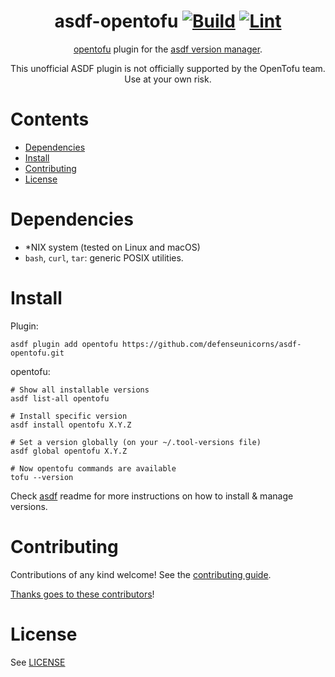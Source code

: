 <!--suppress HtmlDeprecatedAttribute -->
<div align="center">

# asdf-opentofu [![Build](https://github.com/defenseunicorns/asdf-opentofu/actions/workflows/build.yml/badge.svg)](https://github.com/defenseunicorns/asdf-opentofu/actions/workflows/build.yml) [![Lint](https://github.com/defenseunicorns/asdf-opentofu/actions/workflows/lint.yml/badge.svg)](https://github.com/defenseunicorns/asdf-opentofu/actions/workflows/lint.yml)


[opentofu](https://github.com/opentofu/opentofu) plugin for the [asdf version manager](https://asdf-vm.com).

This unofficial ASDF plugin is not officially supported by the OpenTofu team. Use at your own risk.

</div>

# Contents

- [Dependencies](#dependencies)
- [Install](#install)
- [Contributing](#contributing)
- [License](#license)

# Dependencies

- *NIX system (tested on Linux and macOS)
- `bash`, `curl`, `tar`: generic POSIX utilities.

# Install

Plugin:

```shell
asdf plugin add opentofu https://github.com/defenseunicorns/asdf-opentofu.git
```

opentofu:

```shell
# Show all installable versions
asdf list-all opentofu

# Install specific version
asdf install opentofu X.Y.Z

# Set a version globally (on your ~/.tool-versions file)
asdf global opentofu X.Y.Z

# Now opentofu commands are available
tofu --version
```

Check [asdf](https://github.com/asdf-vm/asdf) readme for more instructions on how to
install & manage versions.

# Contributing

Contributions of any kind welcome! See the [contributing guide](CONTRIBUTING.md).

[Thanks goes to these contributors](https://github.com/defenseunicorns/asdf-opentofu/graphs/contributors)!

# License

See [LICENSE](LICENSE)
